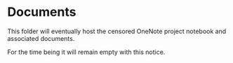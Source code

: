 
# Documents

This folder will eventually host the censored OneNote project notebook and associated documents.

For the time being it will remain empty with this notice.
